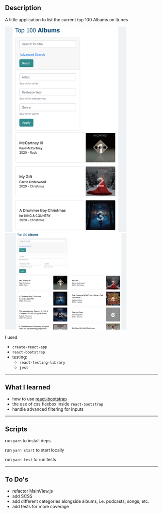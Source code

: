 ## Description
A little application to list the current top 100 Albums on Itunes

<img src="images/mobile_view.png" width="400px"/>
<img src="images/desktop_view.png" width="400px"/>


I used
- `create-react-app`
- `react-bootstrap`
- testing:
  * `react-testing-library`
  * `jest`

---
## What I learned
- how to use [react-bootstrap](https://react-bootstrap.github.io/)
- the use of css flexbox inside `react-bootstrap`
- handle advanced filtering for inputs
---
## Scripts

run `yarn` to install deps.

run `yarn start` to start locally

run `yarn test` to run tests

---

## To Do's
- refactor MainView.js
- add SCSS
- add different categories alongside albums, i.e. podcasts, songs, etc.
- add tests for more coverage
